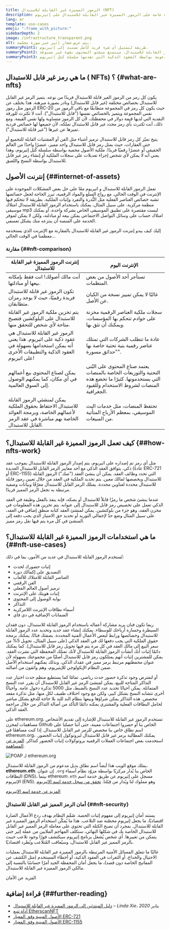 ```yaml
---
title: الرموز المميزة غير القابلة للاستبدال (NFT)
description: نظرة عامة على الرموز المميزة غير القابلة للاستبدال على إثيريوم
lang: ar
template: use-cases
emoji: ":frame_with_picture:"
sidebarDepth: 2
image: /infrastructure_transparent.png
alt: يتم عرض شعار إثير عبر صورة مجسَّمة.
summaryPoint1: طريقة لتمثيل أي شيء فريد كأصل مستند إلى إثيريوم.
summaryPoint2: بفضل الرموز المميزة غير القابلة للاستبدال، سيتمتع منشئو المحتوى بقوة غير مسبوقة.
summaryPoint3: مدعومة بواسطة العقود الذكية التي تقدمها سلسلة كتل إثيريوم.
---
```


## ما هي رمز غير قابل للاستبدال ( NFTs) ؟ \{#what-are-nfts}

يكون كل رمز من الرموز الغير قابلة للاستبدال فريدًا من نوعه. يتميز الرمز غير القابل للاستبدال بخصائص مختلفة (غير قابل للاستبدال) ونادر بصورة مبرهنة. هذا يختلف عن الرموز مثل رموز ERC-20 حيث يكون كل رمز في المجموعة متطابقًا مع باقي الرموز من نفس المجموعة ويتميز بالخصائص نفسها ("قابل للاستبدال"). أنت لا تكترث للورقة النقدية التي لديها قيمة دولار في محفظتك، لأن كل الرموز متساوية ولها نفس القيمة. ومع ذلك، أنت _تكترث_ بأي رمز محدد غير قابل للاستبدال تملكه، لأن جميعها لها خصائص فردية تميزها عن غيرها ("غير قابلة للاستبدال").

يتيح تميّز كل رمز قابل للاستبدال ترميز أشياء مثل الفن أو المقتنيات القابلة للتجميع أو حتى العقارات، حيث يمثل رمز قابل للاستبدال واحد مميز، عنصرًا واحدًا من العالم الحقيقي أو عنصرًا رقميًا فريدًا. ملكية الأصول محمية بواسطة سلسلة كُتل إثيريوم، وهذا يعني أنه لا يمكن لأي شخص إجراء تعديلات على سجلات الملكية أو إنشاء رمز غير قابل للاستبدال بواسطة النسخ واللصق.

<YouTube id="Xdkkux6OxfM" />

## إنترنت الأصول \{##internet-of-assets}

تعمل الرموز القابلة للاستبدال و اثيريوم معًا على حل بعض المشكلات الموجودة على الإنترنت في الوقت الحالي. مع رواج السلع والمواد الرقمية، تبرز الحاجة لجعل خصائصها تشبه خصائص العناصر الفعلية مثل النُّدرة والتفرد وإثبات الملكية. بطريقة لا تتحكم فيها منظمة مركزية. على سبيل المثال، يمكنك باستخدام الرموز القابلة للاستبدال امتلاك موسيقى mp3 ليست مقتصرة على تطبيق الموسيقى الخاص بشركة واحدة، أو يمكنك امتلاك حساب على وسائل التواصل الاجتماعي يمكن بيعه أو مبادلته، ولكن لا يمكن لموفر الخدمة على المنصة أن ينتزعه منك بشكل تعسفي.

إليك كيف يبدو إنترنت الرموز غير القابلة للاستبدال بالمقارنة مع الإنترنت الذي يستخدمه معظمنا في الوقت الحالي...

### مقارنة \{##nft-comparison}

| إنترنت الرموز المميزة غير القابلة للاستبدال                                                                                                  | الإنترنت اليوم                                                                                                                                  |
| -------------------------------------------------------------------------------------------------------------------------------------------- | ----------------------------------------------------------------------------------------------------------------------------------------------- |
| أنت مالك أصولك! انت فقط بإمكانه بيعها أو مبادلتها.                                                                                           | تستأجر أحد الأصول من بعض المنظمات.                                                                                                              |
| تكون الرموز غير قابلة للاستبدال فريدة رقميًا، حيث لا يوجد رمزان متطابقان.                                                                    | غالبًا لا يمكن تمييز نسخة من الكيان عن الأصل.                                                                                                   |
| يتم تخزين ملكية الرموز غير القابلة للاستبدال على البلوكشين فتصبح متاحة لأي شخص للتحقق منها.                                                  | سجلات ملكية العناصر الرقمية مخزنة على خوادم تتحكم بها المؤسسات، ويمكنك أن تثق بها.                                                              |
| الرموز غير القابلة للاستبدال هي عقود ذكية على اثيريوم. هذا يعني أنه يمكن استخدامها بسهولة في العقود الذكية والتطبيقات الأخرى على اثيريوم!    | عادة ما تتطلب الشركات التي تمتلك عناصر رقمية بنية تحتية خاصة بها "حدائق مسورة".                                                                 |
| يمكن لصناع المحتوى بيع أعمالهم في أي مكان، كما يمكنهم الوصول إلى السوق العالمية.                                                             | يعتمد صناع المحتوى على البُنى التحتية والتوزيعات الخاصة بالمنصات التي يستخدمونها. كثيرًا ما تخضع هذه المنصات لشروط الاستخدام وللقيود الجغرافية. |
| يمكن لمنشئي الرموز القابلة للاستبدال الاحتفاظ بحقوق الملكية لأعمالهم الخاصة، وبرمجة العوائد الخاصة بهم مباشرة في عقد الرمز القابل للاستبدال. | تحتفظ المنصات، مثل خدمات البث الموسيقي، بمعظم الأرباح المتأتية من المبيعات.                                                                     |

## كيف تعمل الرموز المميزة غير القابلة للاستبدال؟ \{##how-nfts-work}

مثل أي رمز تم إصداره على اثيريوم، يتم إصدار الرموز القابلة للاستبدال بموجب عقد ذكي. يتوافق العقد الذكي مع أحد معايير الرمز القابل للاستبدال العديدة (عادةً ERC-721 أو ERC-1155) التي تحدد وظائف العقد. يمكن أن ينشئ العقد ("صك") الرموز القابلة للاستبدال ويخصصها لمالك معين. يتم تحديد الملكية في العقد من خلال تعيين رموز قابلة للاستبدال محددة لعناوين محددة. يمتلك الرمز القابل للاستبدال معرّفًا وبيانات وصفية مرتبطة به تجعل الرمز المميز فريدًا.

عندما ينشئ شخص ما رمزًا قابلاً للاستبدال أو يصكه، فإنه ينفذ بالفعل وظيفة في العقد الذكي تعمل على تخصيص رمز قابل للاستبدال إلى عنوانه. يتم تخزين هذه المعلومات في مخزن العقد، وهو جزء من بلوكتشين. يمكن لمنشئ العقد كتابة منطق إضافي في العقد، على سبيل المثال وضع حدّ لإجمالي التوريد أو تحديد حق الامتياز الذي يجب دفعه إلى المنشئ في كل مرة يتم فيها نقل رمز مميز.

## ما هي استخدامات الرموز المميزة غير القابلة للاستبدال؟ \{##nft-use-cases}

تُستخدم الرموز القابلة للاستبدال في عديد من الأمور، بما في ذلك:

- إثبات حضورك لحدث
- التصديق على إكمالك دورة
- العناصر القابلة للامتلاك للألعاب
- الفن الرقمي
- ترميز أصول العالم الفعلي
- إثبات هويتك على الإنترنت
- بوابة الوصول إلى المحتوى
- التذاكر
- أسماء نطاقات الإنترنت اللامركزية
- الضمانات الإضافية في دي فاي

ربما تكون فنان يريد مشاركة أعماله باستخدام الرموز القابلة للاستبدال، دون فقدان السيطرة وخسارة أرباحك للوسطاء. يمكنك إنشاء عقد جديد وتحديد عدد الرموز القابلة للاستبدال وخصائصها ورابط لبعض الأعمال الفنية المحددة. بصفتك فنانًا، يمكنك برمجة حقوق الملكية التي يجب دفعها لك في العقد الذكي (على سبيل المثال، تحويل 5% من سعر البيع إلى مالك العقد في كل مرة يتم فيها تحويل رمز قابل للاستبدال). كما يمكنك دائمًا إثبات أنك أنشأت الرموز القابلة للاستبدال لأنك تمتلك المحفظة التي نشرت العقد. يمكن للمشترين إثبات أنهم يمتلكون رمز قابل للاستبدال أصليًا من مجموعتك بسهولة لأن عنوان محفظتهم مرتبط برمز مميز في عقدك الذكي. وبذلك يمكنهم استخدام الأصل ضمن النظام الإيكولوجي للإيثيريوم، وهم واثقون من أصالته.

أو لنفترض وجود تذكرة حضور حدث رياضي. تمامًا كما يستطيع منظم حدث اختيار عدد التذاكر المتاحة للبيع، يمكن لمنشئ الرمز غير القابل للاستبدال أن يقرر عدد النسخ المتماثلة. يمكن أحيانًا تحديد عدد النسخ بالضبط، مثل 5000 تذكرة دخول عامة. وأحيانًا أخرى تتشابه النسخ بشكل كبير، ولكن مع وجود اختلاف طفيف لكل منها، مثل تذكرة مقعد مخصص. هذه التذاكر يمكن شراؤها وبيعها بنظام الند للند بلا حاجة للدفع بشكل مباشر لحامل البطاقات الفعلية والمشتري يمكنه دائمًا التأكد من أصالة التذاكر من خلال مراجعة العقد الذكي.

على ethereum.org، تستخدم الرموز غير القابلة للاستبدال للإشارة إلى تقديم الأشخاص مساهمات لمخزن Github الخاص بنا أو حضروا اجتماعات معينة، حتى أننا حصلنا على اسم نطاق خاص بنا مخصص للرمز غير القابل للاستبدال. إذا كنت مساهمًا في ethereum.org، يمكنك المطالبة برمز غير قابل للاستبدال لبروتوكول إثبات الحضور. استخدمت بعض اجتماعات العملات الرقمية بروتوكولات إثبات الحضور كتذاكر. [المزيد عن المساهمة](/contributing/#poap).

![POAP لـ ethereum.org](./poap.png)

يملك موقع الويب هذا أيضاً اسم نطاق بديل مدعوم من الرموز القابلة للاستبدال، **ethereum.eth**. إن عنوان `.org` الخاص بنا يُدار مركزيًا بواسطة مزوّد نظام أسماء النطاقات (DNS)، بينما ethereum`.eth` مسجل على إثيريوم عن طريق خدمة اسم الإثيريوم (ENS). وهو مملوك لنا ويُدار من قِبَلنا. [تحقق من سجل خدمة اسم الإثيريوم](https://app.ens.domains/name/ethereum.eth)

[المزيد عن خدمة اسم الإثيريوم](https://app.ens.domains)

<Divider />

### أمان الرمز المميز غير القابل للاستبدال \{##nft-security}

يستند أمان إثيريوم إلى مفهوم إثبات الحصة. صُمِّم النظام بهدف ردع الأعمال الضارة اقتصاديًا، ما يجعل إثيريوم محصّنة ضد التلاعب. هذا ما يُمكّن استخدام الرموز المميزة غير القابلة للاستبدال. بمجرد أن تصبح الكتلة التي تحتوي على معاملة الرمز المميز غير القابل للاستبدال الخاصة بك في شكلها النهائي، ستكلف المهاجم الملايين من عملة إثير حتى يتمكن من تغييرها. أي شخص يُشغل برنامج إثيريوم سيكتشف فورًا وجود تلاعب خبيث بالرمز المميز غير القابل للاستبدال، وسيُعاقب المُتلاعب ويُطرد اقتصاديًا.

غالبًا ما تتعلق المسائل الأمنية المرتبطة بالرموز المميزة غير القابلة للاستبدال بعمليات الاحتيال والخداع، أو الثغرات في العقود الذكية، أو أخطاء المستخدم (مثل الكشف عن المفاتيح الخاصة دون قصد)، ما يجعل أمان المحفظة الجيد أمرًا حساسًا بالنسبة إلى مالكي الرموز المميزة غير القابلة للاستبدال.

<ButtonLink to="/security/">
  المزيد عن الأمان
</ButtonLink>

## قراءة إضافية \{##further-reading}

- [دليل المبتدئين إلى الرموز المميزة غير القابلة للاستبدال](https://linda.mirror.xyz/df649d61efb92c910464a4e74ae213c4cab150b9cbcc4b7fb6090fc77881a95d) – _Linda Xie، يناير 2020_
- [أداة تتبع EtherscanNFT](https://etherscan.io/nft-top-contracts)
- [الأصول المبنية وفق المعيار ERC-721](/developers/docs/standards/tokens/erc-721/)
- [الأصول المبنية وفق المعيار ERC-1155](/developers/docs/standards/tokens/erc-1155/)

<Divider />

<QuizWidget quizKey="nfts" />
